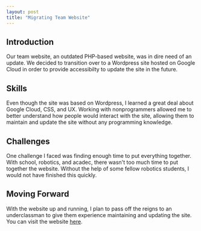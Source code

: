 ```yaml
---
layout: post
title: "Migrating Team Website"
---
```


## Introduction

Our team website, an outdated PHP-based website, was in dire need of an update. We decided to transition over to a Wordpress site hosted on Google Cloud in order to provide accessibilty to update the site in the future.

## Skills

Even though the site was based on Wordpress, I learned a great deal about Google Cloud, CSS, and UX. Working with nonprogrammers allowed me to better understand how people would interact with the site, allowing them to maintain and update the site without any programming knowledge.

## Challenges

One challenge I faced was finding enough time to put everything together. With school, robotics, and acadec, there wasn't too much time to put together the website. Without the help of some fellow robotics students, I would not have finished this quickly.

## Moving Forward

With the website up and running, I plan to pass off the reigns to an underclassman to give them experience maintaining and updating the site. You can visit the website [here][team-site].

[team-site]: http://frc624.org
